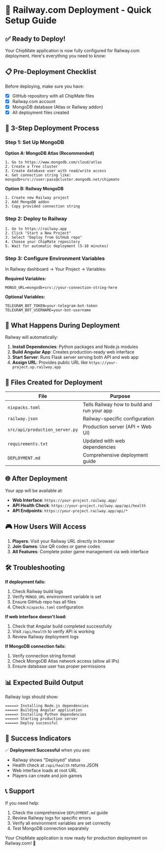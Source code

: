 # 🚀 Railway.com Deployment - Quick Setup Guide

## ✅ Ready to Deploy!

Your ChipMate application is now fully configured for Railway.com deployment. Here's everything you need to know:

## 📋 Pre-Deployment Checklist

Before deploying, make sure you have:
- [x] GitHub repository with all ChipMate files
- [x] Railway.com account
- [x] MongoDB database (Atlas or Railway addon)
- [x] All deployment files created

## 🚀 3-Step Deployment Process

### Step 1: Set Up MongoDB

**Option A: MongoDB Atlas (Recommended)**
```
1. Go to https://www.mongodb.com/cloud/atlas
2. Create a free cluster
3. Create database user with read/write access
4. Get connection string like: mongodb+srv://user:pass@cluster.mongodb.net/chipmate
```

**Option B: Railway MongoDB**
```
1. Create new Railway project
2. Add MongoDB addon
3. Copy provided connection string
```

### Step 2: Deploy to Railway

```
1. Go to https://railway.app
2. Click "Start a New Project"
3. Select "Deploy from GitHub repo"
4. Choose your ChipMate repository
5. Wait for automatic deployment (5-10 minutes)
```

### Step 3: Configure Environment Variables

In Railway dashboard → Your Project → Variables:

**Required Variables:**
```
MONGO_URL=mongodb+srv://your-connection-string-here
```

**Optional Variables:**
```
TELEGRAM_BOT_TOKEN=your-telegram-bot-token
TELEGRAM_BOT_USERNAME=your-bot-username
```

## 🔧 What Happens During Deployment

Railway will automatically:
1. **Install Dependencies**: Python packages and Node.js modules
2. **Build Angular App**: Creates production-ready web interface
3. **Start Server**: Runs Flask server serving both API and web app
4. **Assign URL**: Provides public URL like `https://your-project.up.railway.app`

## 📁 Files Created for Deployment

| File | Purpose |
|------|---------|
| `nixpacks.toml` | Tells Railway how to build and run your app |
| `railway.json` | Railway-specific configuration |
| `src/api/production_server.py` | Production server (API + Web UI) |
| `requirements.txt` | Updated with web dependencies |
| `DEPLOYMENT.md` | Comprehensive deployment guide |

## 🌐 After Deployment

Your app will be available at:
- **Web Interface**: `https://your-project.railway.app/`
- **API Health Check**: `https://your-project.railway.app/api/health`
- **API Endpoints**: `https://your-project.railway.app/api/*`

## 🎮 How Users Will Access

1. **Players**: Visit your Railway URL directly in browser
2. **Join Games**: Use QR codes or game codes
3. **All Features**: Complete poker game management via web interface

## 🛠️ Troubleshooting

**If deployment fails:**
1. Check Railway build logs
2. Verify `MONGO_URL` environment variable is set
3. Ensure GitHub repo has all files
4. Check `nixpacks.toml` configuration

**If web interface doesn't load:**
1. Check that Angular build completed successfully
2. Visit `/api/health` to verify API is working
3. Review Railway deployment logs

**If MongoDB connection fails:**
1. Verify connection string format
2. Check MongoDB Atlas network access (allow all IPs)
3. Ensure database user has proper permissions

## 📊 Expected Build Output

Railway logs should show:
```
=====> Installing Node.js dependencies
=====> Building Angular application
=====> Installing Python dependencies
=====> Starting production server
=====> Deploy successful
```

## 🎯 Success Indicators

✅ **Deployment Successful** when you see:
- Railway shows "Deployed" status
- Health check at `/api/health` returns JSON
- Web interface loads at root URL
- Players can create and join games

## 📞 Support

If you need help:
1. Check the comprehensive `DEPLOYMENT.md` guide
2. Review Railway logs for specific errors
3. Verify all environment variables are set correctly
4. Test MongoDB connection separately

Your ChipMate application is now ready for production deployment on Railway.com! 🎉